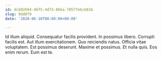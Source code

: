 ```yaml
---
id: dcb02694-46f5-4d73-86ba-78577ebcb61b
slug: 9dd0f9
date: '2020-06-10T00:00:00+00:00'

---
```


Id illum aliquid. Consequatur facilis provident. In possimus libero. Corrupti facilis est. Aut illum exercitationem. Quo reiciendis natus. Officia vitae voluptatem. Est possimus deserunt. Maxime et possimus. Et nulla quis. Eos enim rerum. Eum est te.
